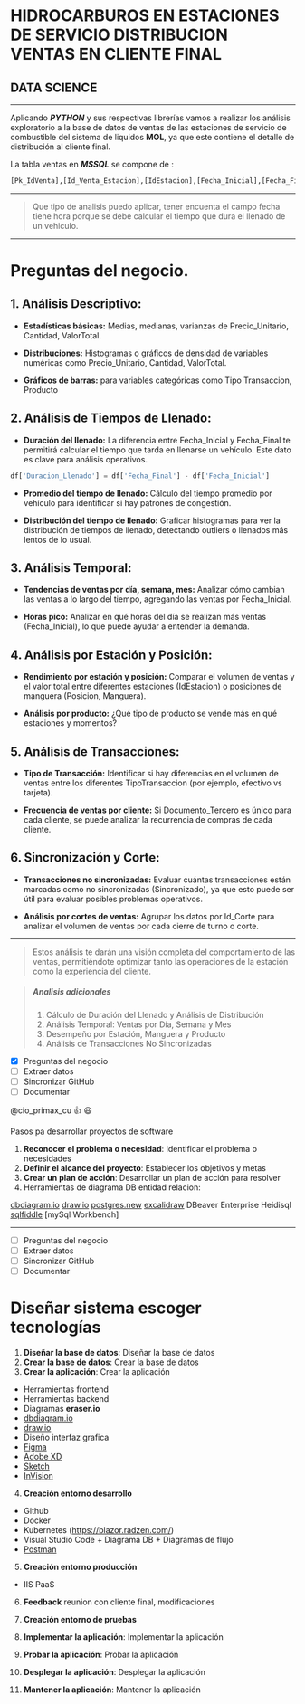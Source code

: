 # HIDROCARBUROS EN ESTACIONES DE SERVICIO DISTRIBUCION VENTAS EN CLIENTE FINAL

## DATA SCIENCE

---

Aplicando **_PYTHON_** y sus respectivas librerías vamos a realizar los análisis exploratorio a la base de datos de ventas de las estaciones de servicio de combustible del sistema de liquidos **MOL**, ya que este contiene el detalle de distribución al cliente final.

La tabla ventas en **_MSSQL_** se compone de :

```sql
[Pk_IdVenta],[Id_Venta_Estacion],[IdEstacion],[Fecha_Inicial],[Fecha_Final],[Posicion],[Manguera],[Precio_Unitario],[Cantidad]   ,[ValorTotal],[Producto],[TipoTransaccion],[Documento_Vendedor],[Trama],[Documento_Tercero],[Sincronizado],[Id_Corte]
```

---

> Que tipo de analisis puedo aplicar, tener encuenta el campo fecha tiene hora porque se debe calcular el tiempo que dura el llenado de un vehiculo.

---

# Preguntas del negocio.

## 1. Análisis Descriptivo:

- **Estadísticas básicas:** Medias, medianas, varianzas de Precio_Unitario, Cantidad, ValorTotal.

- **Distribuciones:** Histogramas o gráficos de densidad de variables numéricas como Precio_Unitario, Cantidad, ValorTotal.

- **Gráficos de barras:** para variables categóricas como Tipo Transaccion, Producto

## 2. Análisis de Tiempos de Llenado:

- **Duración del llenado:** La diferencia entre Fecha_Inicial y Fecha_Final te permitirá calcular el tiempo que tarda en llenarse un vehículo. Este dato es clave para análisis operativos.

```python
df['Duracion_Llenado'] = df['Fecha_Final'] - df['Fecha_Inicial']
```

- **Promedio del tiempo de llenado:** Cálculo del tiempo promedio por vehículo para identificar si hay patrones de congestión.

- **Distribución del tiempo de llenado:** Graficar histogramas para ver la distribución de tiempos de llenado, detectando outliers o llenados más lentos de lo usual.

## 3. Análisis Temporal:

- **Tendencias de ventas por día, semana, mes:** Analizar cómo cambian las ventas a lo largo del tiempo, agregando las ventas por Fecha_Inicial.

- **Horas pico:** Analizar en qué horas del día se realizan más ventas (Fecha_Inicial), lo que puede ayudar a entender la demanda.

## 4. Análisis por Estación y Posición:

- **Rendimiento por estación y posición:** Comparar el volumen de ventas y el valor total entre diferentes estaciones (IdEstacion) o posiciones de manguera (Posicion, Manguera).

- **Análisis por producto:** ¿Qué tipo de producto se vende más en qué estaciones y momentos?

## 5. Análisis de Transacciones:

- **Tipo de Transacción:** Identificar si hay diferencias en el volumen de ventas entre los diferentes TipoTransaccion (por ejemplo, efectivo vs tarjeta).

- **Frecuencia de ventas por cliente:** Si Documento_Tercero es único para cada cliente, se puede analizar la recurrencia de compras de cada cliente.

## 6. Sincronización y Corte:

- **Transacciones no sincronizadas:** Evaluar cuántas transacciones están marcadas como no sincronizadas (Sincronizado), ya que esto puede ser útil para evaluar posibles problemas operativos.

- **Análisis por cortes de ventas:** Agrupar los datos por Id_Corte para analizar el volumen de ventas por cada cierre de turno o corte.

---

> Estos análisis te darán una visión completa del comportamiento de las ventas, permitiéndote optimizar tanto las operaciones de la estación como la experiencia del cliente.

> ##### Analisis adicionales
>
> 1.  Cálculo de Duración del Llenado y Análisis de Distribución
> 2.  Análisis Temporal: Ventas por Día, Semana y Mes
> 3.  Desempeño por Estación, Manguera y Producto
> 4.  Análisis de Transacciones No Sincronizadas

<!-- Github Markdowns -->

- [x] Preguntas del negocio
- [ ] Extraer datos
- [ ] Sincronizar GitHub
- [ ] Documentar

@cio_primax_cu :+1: :smiley:

Pasos pa desarrollar proyectos de software

1.  **Reconocer el problema o necesidad**: Identificar el problema o necesidades
2.  **Definir el alcance del proyecto**: Establecer los objetivos y metas
3.  **Crear un plan de acción**: Desarrollar un plan de acción para resolver
4.  Herramientas de diagrama DB entidad relacion:

[dbdiagram.io](https://dbdiagram.io/ "DB")
[draw.io](https://draw.io/ "Draw.io")
[postgres.new](https://postgres.new/)
[excalidraw](https://excalidraw.com/)
DBeaver Enterprise
Heidisql
[sqlfiddle](https://sqlfiddle.com/ "SQLFiddle")
[mySql Workbench]

---

- [ ] Preguntas del negocio
- [ ] Extraer datos
- [ ] Sincronizar GitHub
- [ ] Documentar

# Diseñar sistema escoger tecnologías

1.  **Diseñar la base de datos**: Diseñar la base de datos
2.  **Crear la base de datos**: Crear la base de datos
3.  **Crear la aplicación**: Crear la aplicación

- Herramientas frontend
- Herramientas backend
- Diagramas **eraser.io**
- [dbdiagram.io](https://dbdiagram.io/ "DB")
- [draw.io](https://draw.io/ "Draw.io")
- Diseño interfaz grafica
- [Figma](https://www.figma.com/ "Figma")
- [Adobe XD](https://www.adobe.com/es/products/xd.html "Adobe XD")
- [Sketch](https://www.sketch.com/ "Sketch")
- [InVision](https://www.invisionapp.com/ "InVision")

4. **Creación entorno desarrollo**
* Github
* Docker
* Kubernetes (https://blazor.radzen.com/)
* Visual Studio Code + Diagrama DB + Diagramas de flujo
* [Postman](https://www.postman.com/ "Postman")

5. **Creación entorno producción**
* IIS PaaS

6. **Feedback** reunion con cliente final, modificaciones 
6. **Creación entorno de pruebas**



4.  **Implementar la aplicación**: Implementar la aplicación
5.  **Probar la aplicación**: Probar la aplicación
6.  **Desplegar la aplicación**: Desplegar la aplicación
7.  **Mantener la aplicación**: Mantener la aplicación
